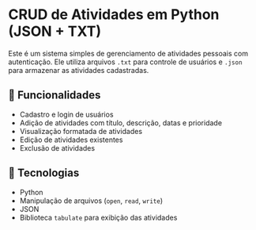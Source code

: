 # CRUD de Atividades em Python (JSON + TXT)

Este é um sistema simples de gerenciamento de atividades pessoais com autenticação. Ele utiliza arquivos `.txt` para controle de usuários e `.json` para armazenar as atividades cadastradas.

## 🚀 Funcionalidades

- Cadastro e login de usuários
- Adição de atividades com título, descrição, datas e prioridade
- Visualização formatada de atividades
- Edição de atividades existentes
- Exclusão de atividades

## 🧰 Tecnologias

- Python
- Manipulação de arquivos (`open`, `read`, `write`)
- JSON
- Biblioteca `tabulate` para exibição das atividades
